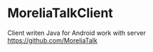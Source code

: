 # MoreliaTalkClient 

Client writen Java for Android
work with server https://github.com/MoreliaTalk
